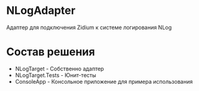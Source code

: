 # NLogAdapter
Адаптер для подключения Zidium к системе логирования NLog

# Состав решения
- NLogTarget - Собственно адаптер
- NLogTarget.Tests - Юнит-тесты
- ConsoleApp - Консольное приложение для примера использования